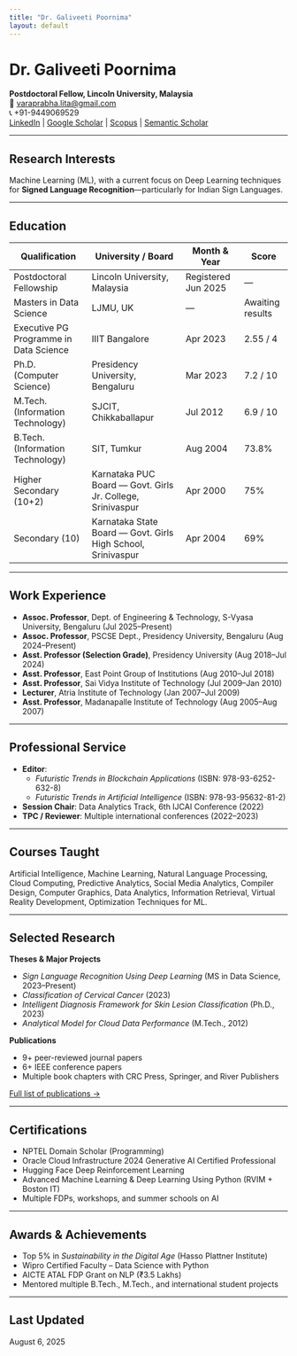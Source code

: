 ```yaml
---
title: "Dr. Galiveeti Poornima"
layout: default
---
```


# Dr. Galiveeti Poornima
**Postdoctoral Fellow, Lincoln University, Malaysia**  
📧 [varaprabha.lita@gmail.com](mailto:varaprabha.lita@gmail.com)  
📞 +91-9449069529  
[LinkedIn](https://www.linkedin.com/in/dr-galiveeti-poornima/) | [Google Scholar](https://scholar.google.com/citations?user=o6Xsku0AAAAJ&hl=en) | [Scopus](https://www.scopus.com/authid/detail.uri?authorId=58449523300) | [Semantic Scholar](https://www.semanticscholar.org/author/Galiveeti-Poornima/2180679488)

---

## Research Interests
Machine Learning (ML), with a current focus on Deep Learning techniques for **Signed Language Recognition**—particularly for Indian Sign Languages.

---

## Education

| Qualification | University / Board | Month & Year | Score |
|---|---|---|---|
| Postdoctoral Fellowship | Lincoln University, Malaysia | Registered Jun 2025 | — |
| Masters in Data Science | LJMU, UK | — | Awaiting results |
| Executive PG Programme in Data Science | IIIT Bangalore | Apr 2023 | 2.55 / 4 |
| Ph.D. (Computer Science) | Presidency University, Bengaluru | Mar 2023 | 7.2 / 10 |
| M.Tech. (Information Technology) | SJCIT, Chikkaballapur | Jul 2012 | 6.9 / 10 |
| B.Tech. (Information Technology) | SIT, Tumkur | Aug 2004 | 73.8% |
| Higher Secondary (10+2) | Karnataka PUC Board — Govt. Girls Jr. College, Srinivaspur | Apr 2000 | 75% |
| Secondary (10) | Karnataka State Board — Govt. Girls High School, Srinivaspur | Apr 2004 | 69% |

---

## Work Experience
- **Assoc. Professor**, Dept. of Engineering & Technology, S-Vyasa University, Bengaluru (Jul 2025–Present)
- **Assoc. Professor**, PSCSE Dept., Presidency University, Bengaluru (Aug 2024–Present)
- **Asst. Professor (Selection Grade)**, Presidency University (Aug 2018–Jul 2024)
- **Asst. Professor**, East Point Group of Institutions (Aug 2010–Jul 2018)
- **Asst. Professor**, Sai Vidya Institute of Technology (Jul 2009–Jan 2010)
- **Lecturer**, Atria Institute of Technology (Jan 2007–Jul 2009)
- **Asst. Professor**, Madanapalle Institute of Technology (Aug 2005–Aug 2007)

---

## Professional Service
- **Editor**:  
  - *Futuristic Trends in Blockchain Applications* (ISBN: 978-93-6252-632-8)  
  - *Futuristic Trends in Artificial Intelligence* (ISBN: 978-93-95632-81-2)
- **Session Chair**: Data Analytics Track, 6th IJCAI Conference (2022)
- **TPC / Reviewer**: Multiple international conferences (2022–2023)

---

## Courses Taught
Artificial Intelligence, Machine Learning, Natural Language Processing, Cloud Computing, Predictive Analytics, Social Media Analytics, Compiler Design, Computer Graphics, Data Analytics, Information Retrieval, Virtual Reality Development, Optimization Techniques for ML.

---

## Selected Research
**Theses & Major Projects**
- *Sign Language Recognition Using Deep Learning* (MS in Data Science, 2023–Present)
- *Classification of Cervical Cancer* (2023)
- *Intelligent Diagnosis Framework for Skin Lesion Classification* (Ph.D., 2023)
- *Analytical Model for Cloud Data Performance* (M.Tech., 2012)

**Publications**
- 9+ peer-reviewed journal papers
- 6+ IEEE conference papers
- Multiple book chapters with CRC Press, Springer, and River Publishers

[Full list of publications →](#publications)

---

## Certifications
- NPTEL Domain Scholar (Programming)
- Oracle Cloud Infrastructure 2024 Generative AI Certified Professional
- Hugging Face Deep Reinforcement Learning
- Advanced Machine Learning & Deep Learning Using Python (RVIM + Boston IT)
- Multiple FDPs, workshops, and summer schools on AI

---

## Awards & Achievements
- Top 5% in *Sustainability in the Digital Age* (Hasso Plattner Institute)
- Wipro Certified Faculty – Data Science with Python
- AICTE ATAL FDP Grant on NLP (₹3.5 Lakhs)
- Mentored multiple B.Tech., M.Tech., and international student projects

---

## Last Updated
August 6, 2025
